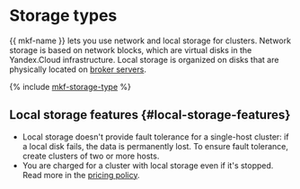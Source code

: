 # Storage types


{{ mkf-name }} lets you use network and local storage for clusters. Network storage is based on network blocks, which are virtual disks in the Yandex.Cloud infrastructure. Local storage is organized on disks that are physically located on [broker servers](brokers.md).

{% include [mkf-storage-type](../../_includes/mdb/storage-type.md) %}

## Local storage features {#local-storage-features}

* Local storage doesn't provide fault tolerance for a single-host cluster: if a local disk fails, the data is permanently lost. To ensure fault tolerance, create clusters of two or more hosts.
* You are charged for a cluster with local storage even if it's stopped. Read more in the [pricing policy](../pricing.md).

